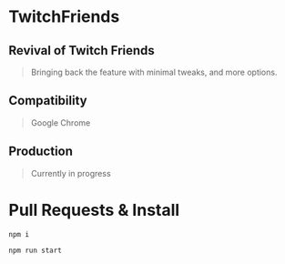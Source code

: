 # TwitchFriends
 
## Revival of Twitch Friends
> Bringing back the feature with minimal tweaks, and more options.


## Compatibility
> Google Chrome


## Production
> Currently in progress

# Pull Requests & Install

```npm i``` 

```npm run start```

